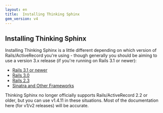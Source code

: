 ```yaml
---
layout: en
title:  Installing Thinking Sphinx
gem_version: v4
---
```


## Installing Thinking Sphinx

Installing Thinking Sphinx is a little different depending on which version of Rails/ActiveRecord you're using - though generally you should be aiming to use a version 3.x release (if you're running on Rails 3.1 or newer):

* [Rails 3.1 or newer](installing_thinking_sphinx/ts3.html)
* [Rails 3.0](installing_thinking_sphinx/ts2.html)
* [Rails 2.3](installing_thinking_sphinx/ts1.html)
* [Sinatra and Other Frameworks](installing_thinking_sphinx/sinatra.html)

Thinking Sphinx no longer officially supports Rails/ActiveRecord 2.2 or older, but you can use v1.4.11 in these situations. Most of the documentation here (for v1/v2 releases) will be accurate.
